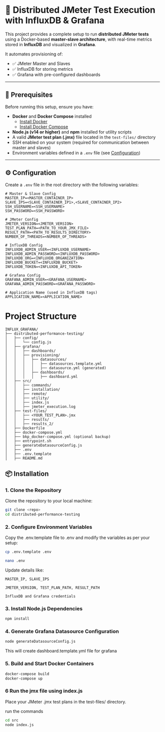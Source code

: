 # 🚀 Distributed JMeter Test Execution with InfluxDB & Grafana

This project provides a complete setup to run **distributed JMeter tests** using a Docker-based **master-slave architecture**, with real-time metrics stored in **InfluxDB** and visualized in **Grafana**.

It automates provisioning of:
- ✅ JMeter Master and Slaves
- ✅ InfluxDB for storing metrics
- ✅ Grafana with pre-configured dashboards

---

## 📝 Prerequisites

Before running this setup, ensure you have:

- **Docker** and **Docker Compose** installed  
  - [Install Docker](https://docs.docker.com/get-docker/)  
  - [Install Docker Compose](https://docs.docker.com/compose/install/)  
- **Node.js (v14 or higher)** and **npm** installed for utility scripts  
- A valid **JMeter test plan (.jmx)** file located in the `test-files/` directory  
- SSH enabled on your system (required for communication between master and slaves)  
- Environment variables defined in a `.env` file (see [Configuration](#️-configuration))  

---

## ⚙️ Configuration

Create a `.env` file in the root directory with the following variables:

```env
# Master & Slave Config
MASTER_IP=<MASTER_CONTAINER_IP>
SLAVE_IPS=<SLAVE_CONTAINER_IP1>,<SLAVE_CONTAINER_IP2>
SSH_USERNAME=<SSH_USERNAME>
SSH_PASSWORD=<SSH_PASSWORD>

# JMeter Config
JMETER_VERSION=<JMETER_VERSION>
TEST_PLAN_PATH=<PATH_TO_YOUR_JMX_FILE>
RESULT_PATH=<PATH_TO_RESULTS_DIRECTORY>
NUMBER_OF_THREADS=<NUMBER_OF_THREADS>

# InfluxDB Config
INFLUXDB_ADMIN_USER=<INFLUXDB_USERNAME>
INFLUXDB_ADMIN_PASSWORD=<INFLUXDB_PASSWORD>
INFLUXDB_ORG=<INFLUXDB_ORGANIZATION>
INFLUXDB_BUCKET=<INFLUXDB_BUCKET>
INFLUXDB_TOKEN=<INFLUXDB_API_TOKEN>

# Grafana Config
GRAFANA_ADMIN_USER=<GRAFANA_USERNAME>
GRAFANA_ADMIN_PASSWORD=<GRAFANA_PASSWORD>

# Application Name (used in InfluxDB tags)
APPLICATION_NAME=<APPLICATION_NAME>
```
# Project Structure
```env
INFLUX_GRAFANA/
├── distributed-performance-testing/
│   ├── config/
│   │   └── config.js
│   ├── grafana/
│   │   ├── dashboards/
│   │   ├── provisioning/
│   │   │   ├── datasources/
│   │   │   │   ├── datasources.template.yml
│   │   │   │   ├── datasource.yml (generated)
│   │   │   ├── dashboards/
│   │   │   │   ├── dashboard.yml
│   ├── src/
│   │   ├── commands/
│   │   ├── installation/
│   │   ├── remote/
│   │   ├── utility/
│   │   ├── index.js
│   │   ├── jmeter_execution.log
│   ├── test-files/
│   │   ├── <YOUR_TEST_PLAN>.jmx
│   │   ├── results/
│   │   ├── results_2/
│   ├── Dockerfile
│   ├── docker-compose.yml
│   ├── bkp_docker-compose.yml (optional backup)
│   ├── entrypoint.sh
│   ├── generateDatasourceConfig.js
│   ├── .env
│   ├── .env.template
│   ├── README.md

```

## 📦 Installation

### 1. Clone the Repository

Clone the repository to your local machine:  

```bash
git clone <repo>
cd distributed-performance-testing

```

### 2. Configure Environment Variables
 
 Copy the .env.template file to .env and modify the variables as per your setup:

```bash
cp .env.template .env

nano .env

```
Update details like:

    MASTER_IP, SLAVE_IPS

    JMETER_VERSION, TEST_PLAN_PATH, RESULT_PATH

    InfluxDB and Grafana credentials

### 3. Install Node.js Dependencies

```bash
npm install

```

### 4. Generate Grafana Datasource Configuration

```bash
node generateDatasourceConfig.js

```
This will create dashboard.template.yml file for grafana


### 5. Build and Start Docker Containers
```bash
docker-compose build 
docker-compose up 
```
### 6 Run the jmx file using index.js
Place your JMeter .jmx test plans in the test-files/ directory.

run the commands
```bash
cd src
node index.js
```